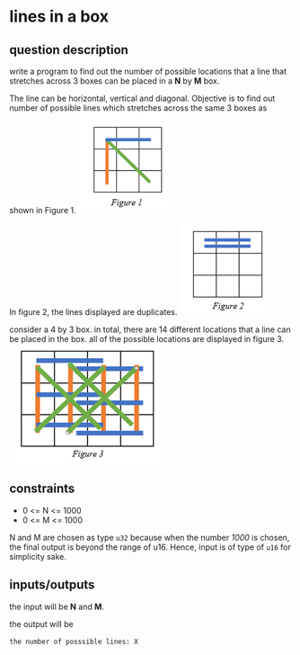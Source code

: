 # lines in a box

## question description

write a program to find out the number of possible locations that a line that
stretches across 3 boxes can be placed in a **N** by **M** box.

The line can be horizontal, vertical and diagonal. Objective is to find out
number of possible lines which stretches across the same 3 boxes as shown in
Figure 1.
![Alt text](img/Screenshot%202023-05-29%20203515.png)

In figure 2, the lines displayed are duplicates.
![Alt text](img/Screenshot%202023-05-29%20204118.png)

consider a 4 by 3 box. in total, there are 14 different locations that a line
can be placed in the box. all of the possible locations are displayed in figure 3.
![Alt text](img/Screenshot%202023-05-29%20204257.png)

## constraints

- 0 <= N <= 1000
- 0 <= M <= 1000

N and M are chosen as type `u32` because when the number *1000* is chosen, the
final output is beyond the range of u16. Hence, input is of type of `u16` for
simplicity sake.

## inputs/outputs

the input will be **N** and **M**.

the output will be

```sh
the number of posssible lines: X
```
